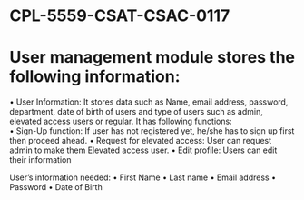 # CPL-5559-CSAT-CSAC-0117
# User management module stores the following information:
• User Information: It stores data such as Name, email address, password, department, date of
birth of users and type of users such as admin, elevated access users or regular.
It has following functions:        
• Sign-Up function: If user has not registered yet, he/she has to sign up first then proceed ahead.
• Request for elevated access: User can request admin to make them Elevated access user.
• Edit profile: Users can edit their information

User’s information needed:
• First Name
• Last name
• Email address
• Password
• Date of Birth
